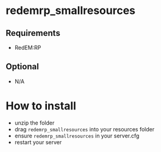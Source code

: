 # redemrp_smallresources

## Requirements
- RedEM:RP

## Optional
 - N/A

# How to install

- unzip the folder
- drag `redemrp_smallresources` into your resources folder
- ensure `redemrp_smallresources` in your server.cfg
- restart your server
